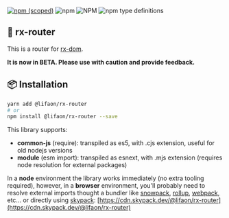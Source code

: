 [![npm (scoped)](https://img.shields.io/npm/v/@lifaon/rx-router.svg)](https://www.npmjs.com/package/@lifaon/rx-router)
![npm](https://img.shields.io/npm/dm/@lifaon/rx-router.svg)
![NPM](https://img.shields.io/npm/l/@lifaon/rx-router.svg)
![npm type definitions](https://img.shields.io/npm/types/@lifaon/rx-router.svg)

## 🚝 rx-router

This is a router for [rx-dom](https://github.com/lifaon74/rx-dom).

**It is now in BETA. Please use with caution and provide feedback.**


## 📦 Installation

```bash
yarn add @lifaon/rx-router
# or
npm install @lifaon/rx-router --save
```

This library supports:

- **common-js** (require): transpiled as es5, with .cjs extension, useful for old nodejs versions
- **module** (esm import): transpiled as esnext, with .mjs extension (requires node resolution for external packages)

In a **node** environment the library works immediately (no extra tooling required),
however, in a **browser** environment, you'll probably need to resolve external imports thought a bundler like
[snowpack](https://www.snowpack.dev/),
[rollup](https://rollupjs.org/guide/en/),
[webpack](https://webpack.js.org/),
etc...
or directly using [skypack](https://www.skypack.dev/):
[https://cdn.skypack.dev/@lifaon/rx-router](https://cdn.skypack.dev/@lifaon/rx-router)
